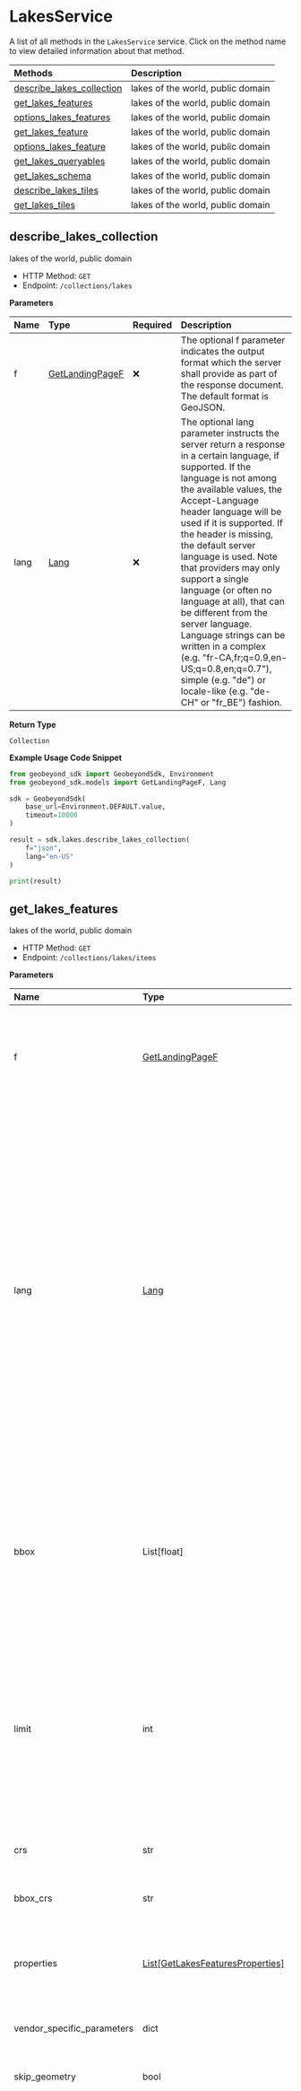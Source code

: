 # LakesService

A list of all methods in the `LakesService` service. Click on the method name to view detailed information about that method.

| Methods                                                 | Description                       |
| :------------------------------------------------------ | :-------------------------------- |
| [describe_lakes_collection](#describe_lakes_collection) | lakes of the world, public domain |
| [get_lakes_features](#get_lakes_features)               | lakes of the world, public domain |
| [options_lakes_features](#options_lakes_features)       | lakes of the world, public domain |
| [get_lakes_feature](#get_lakes_feature)                 | lakes of the world, public domain |
| [options_lakes_feature](#options_lakes_feature)         | lakes of the world, public domain |
| [get_lakes_queryables](#get_lakes_queryables)           | lakes of the world, public domain |
| [get_lakes_schema](#get_lakes_schema)                   | lakes of the world, public domain |
| [describe_lakes_tiles](#describe_lakes_tiles)           | lakes of the world, public domain |
| [get_lakes_tiles](#get_lakes_tiles)                     | lakes of the world, public domain |

## describe_lakes_collection

lakes of the world, public domain

- HTTP Method: `GET`
- Endpoint: `/collections/lakes`

**Parameters**

| Name | Type                                            | Required | Description                                                                                                                                                                                                                                                                                                                                                                                                                                                                                                                                                                                          |
| :--- | :---------------------------------------------- | :------- | :--------------------------------------------------------------------------------------------------------------------------------------------------------------------------------------------------------------------------------------------------------------------------------------------------------------------------------------------------------------------------------------------------------------------------------------------------------------------------------------------------------------------------------------------------------------------------------------------------- |
| f    | [GetLandingPageF](../models/GetLandingPageF.md) | ❌       | The optional f parameter indicates the output format which the server shall provide as part of the response document. The default format is GeoJSON.                                                                                                                                                                                                                                                                                                                                                                                                                                                 |
| lang | [Lang](../models/Lang.md)                       | ❌       | The optional lang parameter instructs the server return a response in a certain language, if supported. If the language is not among the available values, the Accept-Language header language will be used if it is supported. If the header is missing, the default server language is used. Note that providers may only support a single language (or often no language at all), that can be different from the server language. Language strings can be written in a complex (e.g. "fr-CA,fr;q=0.9,en-US;q=0.8,en;q=0.7"), simple (e.g. "de") or locale-like (e.g. "de-CH" or "fr_BE") fashion. |

**Return Type**

`Collection`

**Example Usage Code Snippet**

```python
from geobeyond_sdk import GeobeyondSdk, Environment
from geobeyond_sdk.models import GetLandingPageF, Lang

sdk = GeobeyondSdk(
    base_url=Environment.DEFAULT.value,
    timeout=10000
)

result = sdk.lakes.describe_lakes_collection(
    f="json",
    lang="en-US"
)

print(result)
```

## get_lakes_features

lakes of the world, public domain

- HTTP Method: `GET`
- Endpoint: `/collections/lakes/items`

**Parameters**

| Name                       | Type                                                                        | Required | Description                                                                                                                                                                                                                                                                                                                                                                                                                                                                                                                                                                                          |
| :------------------------- | :-------------------------------------------------------------------------- | :------- | :--------------------------------------------------------------------------------------------------------------------------------------------------------------------------------------------------------------------------------------------------------------------------------------------------------------------------------------------------------------------------------------------------------------------------------------------------------------------------------------------------------------------------------------------------------------------------------------------------- |
| f                          | [GetLandingPageF](../models/GetLandingPageF.md)                             | ❌       | The optional f parameter indicates the output format which the server shall provide as part of the response document. The default format is GeoJSON.                                                                                                                                                                                                                                                                                                                                                                                                                                                 |
| lang                       | [Lang](../models/Lang.md)                                                   | ❌       | The optional lang parameter instructs the server return a response in a certain language, if supported. If the language is not among the available values, the Accept-Language header language will be used if it is supported. If the header is missing, the default server language is used. Note that providers may only support a single language (or often no language at all), that can be different from the server language. Language strings can be written in a complex (e.g. "fr-CA,fr;q=0.9,en-US;q=0.8,en;q=0.7"), simple (e.g. "de") or locale-like (e.g. "de-CH" or "fr_BE") fashion. |
| bbox                       | List[float]                                                                 | ❌       | Only features that have a geometry that intersects the bounding box are selected.The bounding box is provided as four or six numbers, depending on whether the coordinate reference system includes a vertical axis (height or depth).                                                                                                                                                                                                                                                                                                                                                               |
| limit                      | int                                                                         | ❌       | The optional limit parameter limits the number of items that are presented in the response document. Only items are counted that are on the first level of the collection in the response document. Nested objects contained within the explicitly requested items shall not be counted. Minimum = 1. Maximum = 10000. Default = 10.                                                                                                                                                                                                                                                                 |
| crs                        | str                                                                         | ❌       | Indicates the coordinate reference system for the results.                                                                                                                                                                                                                                                                                                                                                                                                                                                                                                                                           |
| bbox_crs                   | str                                                                         | ❌       | Indicates the coordinate reference system for the given bbox coordinates.                                                                                                                                                                                                                                                                                                                                                                                                                                                                                                                            |
| properties                 | [List[GetLakesFeaturesProperties]](../models/GetLakesFeaturesProperties.md) | ❌       | The properties that should be included for each feature. The parameter value is a comma-separated list of property names.                                                                                                                                                                                                                                                                                                                                                                                                                                                                            |
| vendor_specific_parameters | dict                                                                        | ❌       | Additional "free-form" parameters that are not explicitly defined                                                                                                                                                                                                                                                                                                                                                                                                                                                                                                                                    |
| skip_geometry              | bool                                                                        | ❌       | This option can be used to skip response geometries for each feature.                                                                                                                                                                                                                                                                                                                                                                                                                                                                                                                                |
| sortby                     | List[str]                                                                   | ❌       | Specifies a comma-separated list of property names by which the response shall be sorted. If the property name is preceded by a plus (+) sign it indicates an ascending sort for that property. If the property name is preceded by a minus (-) sign it indicates a descending sort for that property. If the property is not preceded by a plus or minus, then the default sort order implied is ascending (+).                                                                                                                                                                                     |
| offset                     | int                                                                         | ❌       | The optional offset parameter indicates the index within the result set from which the server shall begin presenting results in the response document. The first element has an index of 0 (default).                                                                                                                                                                                                                                                                                                                                                                                                |
| id\_                       | int                                                                         | ❌       |                                                                                                                                                                                                                                                                                                                                                                                                                                                                                                                                                                                                      |
| scalerank                  | int                                                                         | ❌       |                                                                                                                                                                                                                                                                                                                                                                                                                                                                                                                                                                                                      |
| name                       | str                                                                         | ❌       |                                                                                                                                                                                                                                                                                                                                                                                                                                                                                                                                                                                                      |
| name_alt                   | str                                                                         | ❌       |                                                                                                                                                                                                                                                                                                                                                                                                                                                                                                                                                                                                      |
| admin                      | str                                                                         | ❌       |                                                                                                                                                                                                                                                                                                                                                                                                                                                                                                                                                                                                      |
| featureclass               | str                                                                         | ❌       |                                                                                                                                                                                                                                                                                                                                                                                                                                                                                                                                                                                                      |

**Return Type**

`FeatureCollectionGeoJson`

**Example Usage Code Snippet**

```python
from geobeyond_sdk import GeobeyondSdk, Environment
from geobeyond_sdk.models import GetLandingPageF, Lang, dict

sdk = GeobeyondSdk(
    base_url=Environment.DEFAULT.value,
    timeout=10000
)
bbox=[
    6.52
]
properties=[
    "id"
]
vendor_specific_parameters=dict(
    {}
)
sortby=[
    "gq"
]

result = sdk.lakes.get_lakes_features(
    f="json",
    lang="en-US",
    bbox=bbox,
    limit=10,
    crs="crs",
    bbox_crs="bbox-crs",
    properties=properties,
    vendor_specific_parameters=vendor_specific_parameters,
    skip_geometry=True,
    sortby=sortby,
    offset=7,
    id_=8,
    scalerank=6,
    name="name",
    name_alt="name_alt",
    admin="admin",
    featureclass="featureclass"
)

print(result)
```

## options_lakes_features

lakes of the world, public domain

- HTTP Method: `OPTIONS`
- Endpoint: `/collections/lakes/items`

**Example Usage Code Snippet**

```python
from geobeyond_sdk import GeobeyondSdk, Environment

sdk = GeobeyondSdk(
    base_url=Environment.DEFAULT.value,
    timeout=10000
)

result = sdk.lakes.options_lakes_features()

print(result)
```

## get_lakes_feature

lakes of the world, public domain

- HTTP Method: `GET`
- Endpoint: `/collections/lakes/items/{featureId}`

**Parameters**

| Name       | Type                                            | Required | Description                                                                                                                                                                                                                                                                                                                                                                                                                                                                                                                                                                                          |
| :--------- | :---------------------------------------------- | :------- | :--------------------------------------------------------------------------------------------------------------------------------------------------------------------------------------------------------------------------------------------------------------------------------------------------------------------------------------------------------------------------------------------------------------------------------------------------------------------------------------------------------------------------------------------------------------------------------------------------- |
| feature_id | str                                             | ✅       | local identifier of a feature                                                                                                                                                                                                                                                                                                                                                                                                                                                                                                                                                                        |
| crs        | str                                             | ❌       | Indicates the coordinate reference system for the results.                                                                                                                                                                                                                                                                                                                                                                                                                                                                                                                                           |
| f          | [GetLandingPageF](../models/GetLandingPageF.md) | ❌       | The optional f parameter indicates the output format which the server shall provide as part of the response document. The default format is GeoJSON.                                                                                                                                                                                                                                                                                                                                                                                                                                                 |
| lang       | [Lang](../models/Lang.md)                       | ❌       | The optional lang parameter instructs the server return a response in a certain language, if supported. If the language is not among the available values, the Accept-Language header language will be used if it is supported. If the header is missing, the default server language is used. Note that providers may only support a single language (or often no language at all), that can be different from the server language. Language strings can be written in a complex (e.g. "fr-CA,fr;q=0.9,en-US;q=0.8,en;q=0.7"), simple (e.g. "de") or locale-like (e.g. "de-CH" or "fr_BE") fashion. |

**Return Type**

`FeatureGeoJson`

**Example Usage Code Snippet**

```python
from geobeyond_sdk import GeobeyondSdk, Environment
from geobeyond_sdk.models import GetLandingPageF, Lang

sdk = GeobeyondSdk(
    base_url=Environment.DEFAULT.value,
    timeout=10000
)

result = sdk.lakes.get_lakes_feature(
    feature_id="featureId",
    crs="crs",
    f="json",
    lang="en-US"
)

print(result)
```

## options_lakes_feature

lakes of the world, public domain

- HTTP Method: `OPTIONS`
- Endpoint: `/collections/lakes/items/{featureId}`

**Parameters**

| Name       | Type | Required | Description                   |
| :--------- | :--- | :------- | :---------------------------- |
| feature_id | str  | ✅       | local identifier of a feature |

**Example Usage Code Snippet**

```python
from geobeyond_sdk import GeobeyondSdk, Environment

sdk = GeobeyondSdk(
    base_url=Environment.DEFAULT.value,
    timeout=10000
)

result = sdk.lakes.options_lakes_feature(feature_id="featureId")

print(result)
```

## get_lakes_queryables

lakes of the world, public domain

- HTTP Method: `GET`
- Endpoint: `/collections/lakes/queryables`

**Parameters**

| Name | Type                                            | Required | Description                                                                                                                                                                                                                                                                                                                                                                                                                                                                                                                                                                                          |
| :--- | :---------------------------------------------- | :------- | :--------------------------------------------------------------------------------------------------------------------------------------------------------------------------------------------------------------------------------------------------------------------------------------------------------------------------------------------------------------------------------------------------------------------------------------------------------------------------------------------------------------------------------------------------------------------------------------------------- |
| f    | [GetLandingPageF](../models/GetLandingPageF.md) | ❌       | The optional f parameter indicates the output format which the server shall provide as part of the response document. The default format is GeoJSON.                                                                                                                                                                                                                                                                                                                                                                                                                                                 |
| lang | [Lang](../models/Lang.md)                       | ❌       | The optional lang parameter instructs the server return a response in a certain language, if supported. If the language is not among the available values, the Accept-Language header language will be used if it is supported. If the header is missing, the default server language is used. Note that providers may only support a single language (or often no language at all), that can be different from the server language. Language strings can be written in a complex (e.g. "fr-CA,fr;q=0.9,en-US;q=0.8,en;q=0.7"), simple (e.g. "de") or locale-like (e.g. "de-CH" or "fr_BE") fashion. |

**Return Type**

`Queryables`

**Example Usage Code Snippet**

```python
from geobeyond_sdk import GeobeyondSdk, Environment
from geobeyond_sdk.models import GetLandingPageF, Lang

sdk = GeobeyondSdk(
    base_url=Environment.DEFAULT.value,
    timeout=10000
)

result = sdk.lakes.get_lakes_queryables(
    f="json",
    lang="en-US"
)

print(result)
```

## get_lakes_schema

lakes of the world, public domain

- HTTP Method: `GET`
- Endpoint: `/collections/lakes/schema`

**Parameters**

| Name | Type                                            | Required | Description                                                                                                                                                                                                                                                                                                                                                                                                                                                                                                                                                                                          |
| :--- | :---------------------------------------------- | :------- | :--------------------------------------------------------------------------------------------------------------------------------------------------------------------------------------------------------------------------------------------------------------------------------------------------------------------------------------------------------------------------------------------------------------------------------------------------------------------------------------------------------------------------------------------------------------------------------------------------- |
| f    | [GetLandingPageF](../models/GetLandingPageF.md) | ❌       | The optional f parameter indicates the output format which the server shall provide as part of the response document. The default format is GeoJSON.                                                                                                                                                                                                                                                                                                                                                                                                                                                 |
| lang | [Lang](../models/Lang.md)                       | ❌       | The optional lang parameter instructs the server return a response in a certain language, if supported. If the language is not among the available values, the Accept-Language header language will be used if it is supported. If the header is missing, the default server language is used. Note that providers may only support a single language (or often no language at all), that can be different from the server language. Language strings can be written in a complex (e.g. "fr-CA,fr;q=0.9,en-US;q=0.8,en;q=0.7"), simple (e.g. "de") or locale-like (e.g. "de-CH" or "fr_BE") fashion. |

**Return Type**

`Queryables`

**Example Usage Code Snippet**

```python
from geobeyond_sdk import GeobeyondSdk, Environment
from geobeyond_sdk.models import GetLandingPageF, Lang

sdk = GeobeyondSdk(
    base_url=Environment.DEFAULT.value,
    timeout=10000
)

result = sdk.lakes.get_lakes_schema(
    f="json",
    lang="en-US"
)

print(result)
```

## describe_lakes_tiles

lakes of the world, public domain

- HTTP Method: `GET`
- Endpoint: `/collections/lakes/tiles`

**Parameters**

| Name | Type                                            | Required | Description                                                                                                                                                                                                                                                                                                                                                                                                                                                                                                                                                                                          |
| :--- | :---------------------------------------------- | :------- | :--------------------------------------------------------------------------------------------------------------------------------------------------------------------------------------------------------------------------------------------------------------------------------------------------------------------------------------------------------------------------------------------------------------------------------------------------------------------------------------------------------------------------------------------------------------------------------------------------- |
| f    | [GetLandingPageF](../models/GetLandingPageF.md) | ❌       | The optional f parameter indicates the output format which the server shall provide as part of the response document. The default format is GeoJSON.                                                                                                                                                                                                                                                                                                                                                                                                                                                 |
| lang | [Lang](../models/Lang.md)                       | ❌       | The optional lang parameter instructs the server return a response in a certain language, if supported. If the language is not among the available values, the Accept-Language header language will be used if it is supported. If the header is missing, the default server language is used. Note that providers may only support a single language (or often no language at all), that can be different from the server language. Language strings can be written in a complex (e.g. "fr-CA,fr;q=0.9,en-US;q=0.8,en;q=0.7"), simple (e.g. "de") or locale-like (e.g. "de-CH" or "fr_BE") fashion. |

**Return Type**

`Tiles`

**Example Usage Code Snippet**

```python
from geobeyond_sdk import GeobeyondSdk, Environment
from geobeyond_sdk.models import GetLandingPageF, Lang

sdk = GeobeyondSdk(
    base_url=Environment.DEFAULT.value,
    timeout=10000
)

result = sdk.lakes.describe_lakes_tiles(
    f="json",
    lang="en-US"
)

print(result)
```

## get_lakes_tiles

lakes of the world, public domain

- HTTP Method: `GET`
- Endpoint: `/collections/lakes/tiles/{tileMatrixSetId}/{tileMatrix}/{tileRow}/{tileCol}`

**Parameters**

| Name               | Type                                          | Required | Description                                                                                                                                                                                                                     |
| :----------------- | :-------------------------------------------- | :------- | :------------------------------------------------------------------------------------------------------------------------------------------------------------------------------------------------------------------------------ |
| tile_matrix_set_id | [TileMatrixSets](../models/TileMatrixSets.md) | ✅       | Identifier for a supported TileMatrixSet                                                                                                                                                                                        |
| tile_matrix        | str                                           | ✅       | Identifier selecting one of the scales defined in the TileMatrixSet and representing the scaleDenominator the tile. For example, Ireland is fully within the Tile at WebMercatorQuad tileMatrix=5, tileRow=10 and tileCol=15.   |
| tile_row           | int                                           | ✅       | Row index of the tile on the selected TileMatrix. It cannot exceed the MatrixWidth-1 for the selected TileMatrix. For example, Ireland is fully within the Tile at WebMercatorQuad tileMatrix=5, tileRow=10 and tileCol=15.     |
| tile_col           | int                                           | ✅       | Column index of the tile on the selected TileMatrix. It cannot exceed the MatrixHeight-1 for the selected TileMatrix. For example, Ireland is fully within the Tile at WebMercatorQuad tileMatrix=5, tileRow=10 and tileCol=15. |
| f                  | [GetLakesTilesF](../models/GetLakesTilesF.md) | ❌       | The optional f parameter indicates the output format which the server shall provide as part of the response document.                                                                                                           |

**Return Type**

`any`

**Example Usage Code Snippet**

```python
from geobeyond_sdk import GeobeyondSdk, Environment
from geobeyond_sdk.models import TileMatrixSets, GetLakesTilesF

sdk = GeobeyondSdk(
    base_url=Environment.DEFAULT.value,
    timeout=10000
)

result = sdk.lakes.get_lakes_tiles(
    tile_matrix_set_id="WebMercatorQuad",
    tile_matrix="tileMatrix",
    tile_row=7,
    tile_col=6,
    f="pbf"
)

print(result)
```

<!-- This file was generated by liblab | https://liblab.com/ -->
